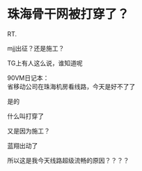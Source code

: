 # 珠海骨干网被打穿了？


RT.

mjj出征？还是施工？

TG上有人这么说，谁知道呢

90VM日记本：<br />
省移动公司在珠海机房看线路，今天是好不了了

是的

什么叫打穿了

又是因为施工？<img id="aimg_gALCS" onclick="zoom(this, this.src, 0, 0, 0)" class="zoom" src="https://cdn.jsdelivr.net/gh/hishis/forum-master/public/images/patch.gif" onmouseover="img_onmouseoverfunc(this)" onload="thumbImg(this)" border="0" alt="" />

蓝翔出动了

所以这是我今天线路超级流畅的原因？？？？
